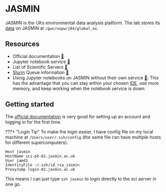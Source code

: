 # JASMIN

JASMIN is the UKs environmental data analysis platform.
The lab stores its [data](../data/index.md) on JASMIN at `/gws/nopw/j04/global_ex`.

## Resources

* Official documentation [🔗](https://help.jasmin.ac.uk/docs/)
* Jupyter notebook service [🔗](https://notebooks.jasmin.ac.uk/)
* List of Scientific Servers [🔗](https://help.jasmin.ac.uk/docs/interactive-computing/sci-servers/)
* [Slurm](slurm.md) Queue information [🔗](https://help.jasmin.ac.uk/docs/batch-computing/slurm-queues/)
* Using Jupyter notebooks on JASMIN without their own service [🔗](https://gist.github.com/bewithankit/1848ba6a4feabd8a750df80b6f3555dc): 
This has the advantage that you can stay within your chosen [IDE](../software/index.md#integrated-development-environment), 
use more memory, and keep working when the notebook service is down.

## Getting started

The [official documentation](https://help.jasmin.ac.uk/docs/getting-started/) is very good for setting up
an account and logging in for the first time.

???+ "Login Tip"
To make the login easier, I have config file on my local machine at `/Users/user/.ssh/config`
(the same file can have multiple hosts for different supercomputers):
```config
Host jasmin
HostName sci-ph-01.jasmin.ac.uk
User jamd1
IdentityFile ~/.ssh/id_rsa_jasmin
ProxyJump login-02.jasmin.ac.uk
```

This means I can just type `ssh jasmin` to login directly to the sci server in one go.